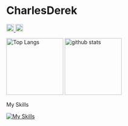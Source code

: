 # CharlesDerek

<p align="left">
  <a href="https://github.com/CharlesDerek">
    <img height="20" src="https://img.shields.io/github/followers/CharlesDerek?label=follow&logo=github&style=flat" />
  </a>
  <a href="https://www.linkedin.com/in/charlesderek/">
    <img height="20" src="https://img.shields.io/twitter/follow/CharlesDerek?label=LinkedIn&color=blue&style=flat" />
  </a>
</p>

<p align="left">
	<img alt="Top Langs" height="150px" src="https://github-readme-stats.vercel.app/api/top-langs/?username=CharlesDerek&layout=compact&show_icons=true&theme=dark" />
  <img alt="github stats" height="150px" src="https://github-readme-stats.vercel.app/api?username=CharlesDerek&theme=dark&show_icons=ture" />
</p>

<p>My Skills</p>

[![My Skills](https://skillicons.dev/icons?i=ansible,aws,dynamodb,gcp,azure,docker,kubernetes,golang,react,nextjs,nginx,nodejs,r,androidstudio,kotlin,java,idea,dart,flutter,bash,css,fastapi,firebase,git,github,githubactions,gitlab,html,babel,js,electron,fastapi,graphql,redis,python,jenkins,jest,linux,md,mysql,postgres,mongodb,postman,powershell,ruby,rails,raspberrypi,regex,selenium,ts,vercel,vim,vscode,vue,unity,unreal,cpp,cs,blender,ipfs,webpack,tensorflow,threejs,wasm,solidity,solidjs)](https://skillicons.dev)
